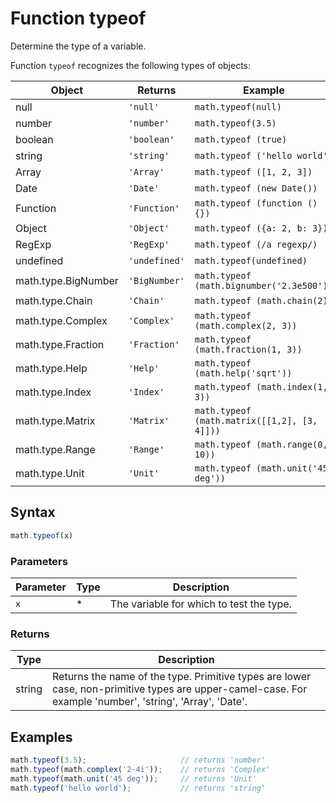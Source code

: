 # Function typeof

Determine the type of a variable.

Function `typeof` recognizes the following types of objects:

Object                 | Returns       | Example
---------------------- | ------------- | ------------------------------------------
null                   | `'null'`      | `math.typeof(null)`
number                 | `'number'`    | `math.typeof(3.5)`
boolean                | `'boolean'`   | `math.typeof (true)`
string                 | `'string'`    | `math.typeof ('hello world')`
Array                  | `'Array'`     | `math.typeof ([1, 2, 3])`
Date                   | `'Date'`      | `math.typeof (new Date())`
Function               | `'Function'`  | `math.typeof (function () {})`
Object                 | `'Object'`    | `math.typeof ({a: 2, b: 3})`
RegExp                 | `'RegExp'`    | `math.typeof (/a regexp/)`
undefined              | `'undefined'` | `math.typeof(undefined)`
math.type.BigNumber    | `'BigNumber'` | `math.typeof (math.bignumber('2.3e500'))`
math.type.Chain        | `'Chain'`     | `math.typeof (math.chain(2))`
math.type.Complex      | `'Complex'`   | `math.typeof (math.complex(2, 3))`
math.type.Fraction     | `'Fraction'`  | `math.typeof (math.fraction(1, 3))`
math.type.Help         | `'Help'`      | `math.typeof (math.help('sqrt'))`
math.type.Index        | `'Index'`     | `math.typeof (math.index(1, 3))`
math.type.Matrix       | `'Matrix'`    | `math.typeof (math.matrix([[1,2], [3, 4]]))`
math.type.Range        | `'Range'`     | `math.typeof (math.range(0, 10))`
math.type.Unit         | `'Unit'`      | `math.typeof (math.unit('45 deg'))`


## Syntax

```js
math.typeof(x)
```

### Parameters

Parameter | Type | Description
--------- | ---- | -----------
`x` | * | The variable for which to test the type.

### Returns

Type | Description
---- | -----------
string | Returns the name of the type. Primitive types are lower case, non-primitive types are upper-camel-case. For example 'number', 'string', 'Array', 'Date'.


## Examples

```js
math.typeof(3.5);                     // returns 'number'
math.typeof(math.complex('2-4i'));    // returns 'Complex'
math.typeof(math.unit('45 deg'));     // returns 'Unit'
math.typeof('hello world');           // returns 'string'
```




<!-- Note: This file is automatically generated from source code comments. Changes made in this file will be overridden. -->
